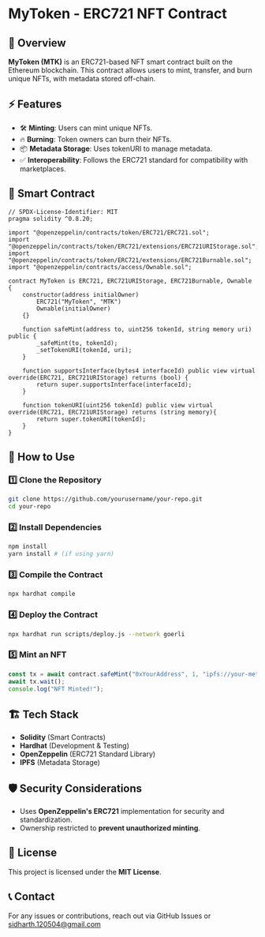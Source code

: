 # MyToken - ERC721 NFT Contract

## 📌 Overview
**MyToken (MTK)** is an ERC721-based NFT smart contract built on the Ethereum blockchain. This contract allows users to mint, transfer, and burn unique NFTs, with metadata stored off-chain.

## ⚡ Features
- 🛠 **Minting**: Users can mint unique NFTs.
- 🔥 **Burning**: Token owners can burn their NFTs.
- 📦 **Metadata Storage**: Uses tokenURI to manage metadata.
- ✅ **Interoperability**: Follows the ERC721 standard for compatibility with marketplaces.

## 📜 Smart Contract
```solidity
// SPDX-License-Identifier: MIT
pragma solidity ^0.8.20;

import "@openzeppelin/contracts/token/ERC721/ERC721.sol";
import "@openzeppelin/contracts/token/ERC721/extensions/ERC721URIStorage.sol";
import "@openzeppelin/contracts/token/ERC721/extensions/ERC721Burnable.sol";
import "@openzeppelin/contracts/access/Ownable.sol";

contract MyToken is ERC721, ERC721URIStorage, ERC721Burnable, Ownable {
    constructor(address initialOwner)
        ERC721("MyToken", "MTK")
        Ownable(initialOwner)
    {}

    function safeMint(address to, uint256 tokenId, string memory uri) public {
        _safeMint(to, tokenId);
        _setTokenURI(tokenId, uri);
    }

    function supportsInterface(bytes4 interfaceId) public view virtual override(ERC721, ERC721URIStorage) returns (bool) {
        return super.supportsInterface(interfaceId);
    }

    function tokenURI(uint256 tokenId) public view virtual override(ERC721, ERC721URIStorage) returns (string memory){
        return super.tokenURI(tokenId);
    }
}
```

## 🚀 How to Use

### 1️⃣ **Clone the Repository**
```bash
git clone https://github.com/yourusername/your-repo.git
cd your-repo
```

### 2️⃣ **Install Dependencies**
```bash
npm install
yarn install # (if using yarn)
```

### 3️⃣ **Compile the Contract**
```bash
npx hardhat compile
```

### 4️⃣ **Deploy the Contract**
```bash
npx hardhat run scripts/deploy.js --network goerli
```

### 5️⃣ **Mint an NFT**
```javascript
const tx = await contract.safeMint("0xYourAddress", 1, "ipfs://your-metadata-uri");
await tx.wait();
console.log("NFT Minted!");
```

## 🏗 Tech Stack
- **Solidity** (Smart Contracts)
- **Hardhat** (Development & Testing)
- **OpenZeppelin** (ERC721 Standard Library)
- **IPFS** (Metadata Storage)

## 🛡 Security Considerations
- Uses **OpenZeppelin's ERC721** implementation for security and standardization.
- Ownership restricted to **prevent unauthorized minting**.

## 📜 License
This project is licensed under the **MIT License**.

## 📞 Contact
For any issues or contributions, reach out via GitHub Issues or sidharth.120504@gmail.com